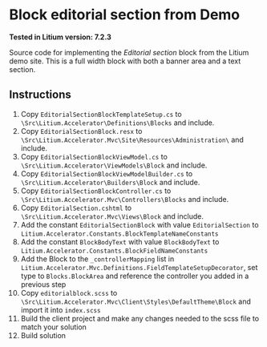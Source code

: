 # Block editorial section from Demo

**Tested in Litium version: 7.2.3**

Source code for implementing the *Editorial section* block from the Litium demo site. This is a full width block with both a banner area and a text section. 

## Instructions

1. Copy `EditorialSectionBlockTemplateSetup.cs` to `\Src\Litium.Accelerator\Definitions\Blocks` and include.
2. Copy `EditorialSectionBlock.resx` to `\Src\Litium.Accelerator.Mvc\Site\Resources\Administration\` and include.
3. Copy `EditorialSectionBlockViewModel.cs` to `\Src\Litium.Accelerator\ViewModels\Block` and include.
4. Copy `EditorialSectionBlockViewModelBuilder.cs` to `\Src\Litium.Accelerator\Builders\Block` and include.
5. Copy `EditorialSectionBlockController.cs` to `\Src\Litium.Accelerator.Mvc\Controllers\Blocks` and include.
6. Copy `EditorialSection.cshtml` to `\Src\Litium.Accelerator.Mvc\Views\Block` and include. 
7. Add the constant `EditorialSectionBlock` with value `EditorialSection` to `Litium.Accelerator.Constants.BlockTemplateNameConstants`
8. Add the constant `BlockBodyText` with value `BlockBodyText` to `Litium.Accelerator.Constants.BlockFieldNameConstants`
9. Add the Block to the `_controllerMapping` list in `Litium.Accelerator.Mvc.Definitions.FieldTemplateSetupDecorator`, set type to `Blocks.BlockArea` and reference the controller you added in a previous step
10. Copy `editorialblock.scss` to `\Src\Litium.Accelerator.Mvc\Client\Styles\DefaultTheme\Block` and import it into `index.scss` 
11. Build the client project and make any changes needed to the scss file to match your solution
12. Build solution